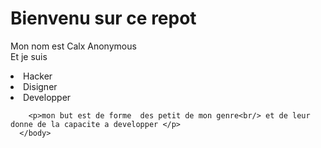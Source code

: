 <!DOCTYPE html>
 <html lang="fr">
<head>
    <meta charset="UTF-8">
       <title>Quelque Astuce</title>
    </head> 
     
   <body
   <section>
        <h1>Bienvenu sur ce repot</h1>
      
  
 <p>Mon nom est Calx Anonymous<br/>Et je suis</p>
        <li>Hacker</li>
        <li>Disigner</li>   
        <li>Developper</li>
        
        <p>mon but est de forme  des petit de mon genre<br/> et de leur donne de la capacite a developper </p>
      </body>
   </section>
 </html>
